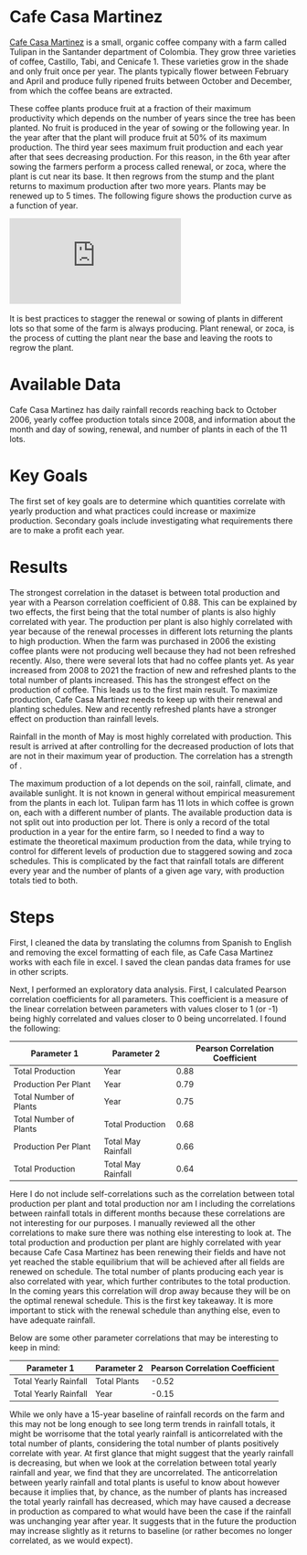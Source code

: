 # Cafe Casa Martinez
[Cafe Casa Martinez](https://www.cafecasamartinez.com/) is a small, organic coffee company with a farm called Tulipan in the Santander department of Colombia. They grow three varieties of coffee, Castillo, Tabi, and Cenicafe 1. These varieties grow in the shade and only fruit once per year. The plants typically flower between February and April and produce fully ripened fruits between October and December, from which the coffee beans are extracted.

These coffee plants produce fruit at a fraction of their maximum productivity which depends on the number of years since the tree has been planted. No fruit is produced in the year of sowing or the following year. In the year after that the plant will produce fruit at 50% of its maximum production. The third year sees maximum fruit production and each year after that sees decreasing production. For this reason, in the 6th year after sowing the farmers perform a process called renewal, or zoca, where the plant is cut near its base. It then regrows from the stump and the plant returns to maximum production after two more years. Plants may be renewed up to 5 times. The following figure shows the production curve as a function of year.

![alt text]( https://github.com/pdrew32/Cafe-Casa-Martinez/blob/master/figures/production_fraction_vs_year.pdf?ray=true)

It is best practices to stagger the renewal or sowing of plants in different lots so that some of the farm is always producing. Plant renewal, or zoca, is the process of cutting the plant near the base and leaving the roots to regrow the plant.

# Available Data
Cafe Casa Martinez has daily rainfall records reaching back to October 2006, yearly coffee production totals since 2008, and information about the month and day of sowing, renewal, and number of plants in each of the 11 lots. 

# Key Goals
The first set of key goals are to determine which quantities correlate with yearly production and what practices could increase or maximize production. Secondary goals include investigating what requirements there are to make a profit each year. 

# Results
The strongest correlation in the dataset is between total production and year with a Pearson correlation coefficient of 0.88. This can be explained by two effects, the first being that the total number of plants is also highly correlated with year. The production per plant is also highly correlated with year because of the renewal processes in different lots returning the plants to high production. When the farm was purchased in 2006 the existing coffee plants were not producing well because they had not been refreshed recently. Also, there were several lots that had no coffee plants yet. As year increased from 2008 to 2021 the fraction of new and refreshed plants to the total number of plants increased. This has the strongest effect on the production of coffee. This leads us to the first main result. To maximize production, Cafe Casa Martinez needs to keep up with their renewal and planting schedules. New and recently refreshed plants have a stronger effect on production than rainfall levels.

Rainfall in the month of May is most highly correlated with production. This result is arrived at after controlling for the decreased production of lots that are not in their maximum year of production. The correlation has a strength of .

The maximum production of a lot depends on the soil, rainfall, climate, and available sunlight. It is not known in general without empirical measurement from the plants in each lot. Tulipan farm has 11 lots in which coffee is grown on, each with a different number of plants. The available production data is not split out into production per lot. There is only a record of the total production in a year for the entire farm, so I needed to find a way to estimate the theoretical maximum production from the data, while trying to control for different levels of production due to staggered sowing and zoca schedules. This is complicated by the fact that rainfall totals are different every year and the number of plants of a given age vary, with production totals tied to both.

# Steps
First, I cleaned the data by translating the columns from Spanish to English and removing the excel formatting of each file, as Cafe Casa Martinez works with each file in excel. I saved the clean pandas data frames for use in other scripts. 

Next, I performed an exploratory data analysis. First, I calculated Pearson correlation coefficients for all parameters. This coefficient is a measure of the linear correlation between parameters with values closer to 1 (or -1) being highly correlated and values closer to 0 being uncorrelated. I found the following:

| Parameter 1      | Parameter 2 | Pearson Correlation Coefficient |
| ---------------- | ----------- | ------------------------------- |
|  Total Production  |  Year  |  0.88 |
|  Production Per Plant  |  Year  |  0.79  |
|  Total Number of Plants  |  Year  |  0.75  |
|  Total Number of Plants  |  Total Production  |  0.68  |
|  Production Per Plant  |  Total May Rainfall  |  0.66  |
|  Total Production  |  Total May Rainfall  |  0.64  |

Here I do not include self-correlations such as the correlation between total production per plant and total production nor am I including the correlations between rainfall totals in different months because these correlations are not interesting for our purposes. I manually reviewed all the other correlations to make sure there was nothing else interesting to look at.
The total production and production per plant are highly correlated with year because Cafe Casa Martinez has been renewing their fields and have not yet reached the stable equilibrium that will be achieved after all fields are renewed on schedule. The total number of plants producing each year is also correlated with year, which further contributes to the total production. In the coming years this correlation will drop away because they will be on the optimal renewal schedule. This is the first key takeaway. It is more important to stick with the renewal schedule than anything else, even to have adequate rainfall.

Below are some other parameter correlations that may be interesting to keep in mind:

| Parameter 1      | Parameter 2 | Pearson Correlation Coefficient |
| ---------------- | ----------- | ------------------------------- |
|  Total Yearly Rainfall  |  Total Plants  |  -0.52 |
|  Total Yearly Rainfall  |  Year  |  -0.15  |

While we only have a 15-year baseline of rainfall records on the farm and this may not be long enough to see long term trends in rainfall totals, it might be worrisome that the total yearly rainfall is anticorrelated with the total number of plants, considering the total number of plants positively correlate with year. At first glance that might suggest that the yearly rainfall is decreasing, but when we look at the correlation between total yearly rainfall and year, we find that they are uncorrelated. The anticorrelation between yearly rainfall and total plants is useful to know about however because it implies that, by chance, as the number of plants has increased the total yearly rainfall has decreased, which may have caused a decrease in production as compared to what would have been the case if the rainfall was unchanging year after year. It suggests that in the future the production may increase slightly as it returns to baseline (or rather becomes no longer correlated, as we would expect).
